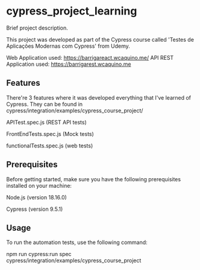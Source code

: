# cypress_project_learning

Brief project description.

This project was developed as part of the Cypress course called 'Testes de Aplicações Modernas com Cypress' from Udemy.

Web Application used: https://barrigareact.wcaquino.me/
API REST Application used: https://barrigarest.wcaquino.me

## Features
There're 3 features where it was developed everything that I've learned of Cypress. They can be found in cypress/integration/examples/cypress_course_project/

 APITest.spec.js (REST API tests)
 
 FrontEndTests.spec.js (Mock tests)
 
 functionalTests.spec.js (web tests)
 
## Prerequisites
Before getting started, make sure you have the following prerequisites installed on your machine:

Node.js (version 18.16.0)

Cypress (version 9.5.1)

## Usage
To run the automation tests, use the following command:

npm run cypress:run spec cypress/integration/examples/cypress_course_project

